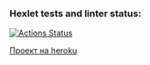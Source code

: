 ### Hexlet tests and linter status:
[![Actions Status](https://github.com/elisad5791/frontend-project-lvl4/workflows/hexlet-check/badge.svg)](https://github.com/elisad5791/frontend-project-lvl4/actions)

[Проект на heroku](https://radiant-mountain-67518.herokuapp.com/)